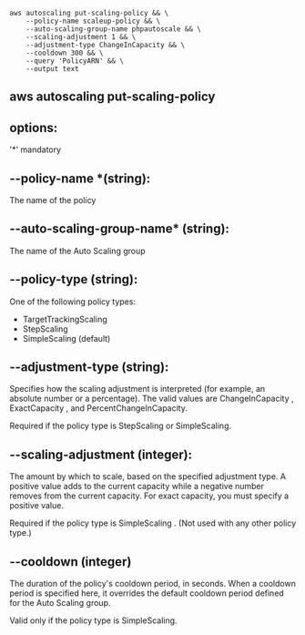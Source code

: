 ```
aws autoscaling put-scaling-policy && \
    --policy-name scaleup-policy && \
    --auto-scaling-group-name phpautoscale && \
    --scaling-adjustment 1 && \
    --adjustment-type ChangeInCapacity && \ 
    --cooldown 300 && \
    --query 'PolicyARN' && \
    --output text
```

## aws autoscaling put-scaling-policy

## options:
'*' mandatory
## --policy-name *(string):

The name of the policy

## --auto-scaling-group-name* (string):

The name of the Auto Scaling group

## --policy-type (string):

One of the following policy types:

* TargetTrackingScaling
* StepScaling
* SimpleScaling (default)

## --adjustment-type (string):

Specifies how the scaling adjustment is interpreted (for example, an absolute number or a percentage). The valid values are ChangeInCapacity , ExactCapacity , and PercentChangeInCapacity.

Required if the policy type is StepScaling or SimpleScaling.

## --scaling-adjustment (integer):

The amount by which to scale, based on the specified adjustment type. A positive value adds to the current capacity while a negative number removes from the current capacity. For exact capacity, you must specify a positive value.

Required if the policy type is SimpleScaling . (Not used with any other policy type.)

## --cooldown (integer)

The duration of the policy's cooldown period, in seconds. When a cooldown period is specified here, it overrides the default cooldown period defined for the Auto Scaling group.

Valid only if the policy type is SimpleScaling.

